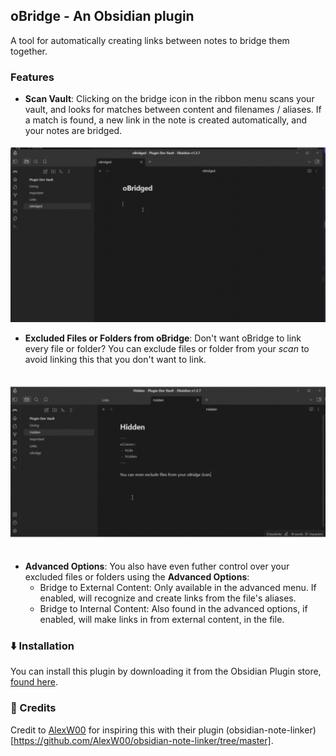 ## oBridge - An Obsidian plugin
 
A tool for automatically creating links between notes to bridge them together.

### Features


- **Scan Vault**: Clicking on the bridge icon in the ribbon menu scans your vault, and looks for matches between content and filenames / aliases. If a match is found, a new link in the note is created automatically, and your notes are bridged. 

![oBridge-Scan](examples/oBridge-scan.gif)

- **Excluded Files or Folders from oBridge**: Don't want oBridge to link every file or folder? You can exclude files or folder from your *scan* to avoid linking this that you don't want to link.

![Exclude-files](examples/exclude-file.gif)

- **Advanced Options**: You also have even futher control over your excluded files or folders using the **Advanced Options**:
    - Bridge to External Content: Only available in the advanced menu. If enabled, will recognize and create links from the file's aliases.
    - Bridge to Internal Content: Also found in the advanced options, if enabled, will make links in from external content, in the file.

### ⬇️ Installation

You can install this plugin by downloading it from the Obsidian Plugin store, [found here](https://obsidian.md/plugins?id=obridge).


### 📃 Credits

Credit to [AlexW00](https://github.com/AlexW00) for inspiring this with their plugin (obsidian-note-linker)[https://github.com/AlexW00/obsidian-note-linker/tree/master].